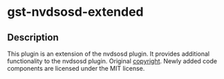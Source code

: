 <!--
 * @Author: zhouyuchong
 * @Date: 2025-06-30 15:51:43
 * @Description: 
 * @LastEditors: zhouyuchong
 * @LastEditTime: 2025-06-30 15:54:08
-->
# gst-nvdsosd-extended

## Description
This plugin is an extension of the nvdsosd plugin. It provides additional functionality to the nvdsosd plugin. Original [copyright](ORIGINAL_README.md). Newly added code components are licensed under the MIT license.

